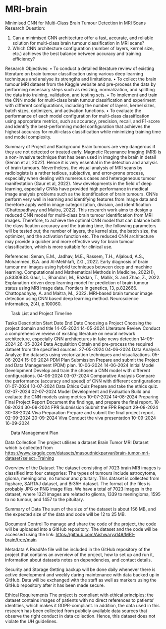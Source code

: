# MRI-brain
Minimised CNN for Multi-Class Brain Tumour Detection in MRI Scans
Research Question:
1.	Can a minimised CNN architecture offer a fast, accurate, and reliable solution for multi-class brain tumour classification in MRI scans?
2.	Which CNN architecture configuration (number of layers, kernel size, etc.) achieves the best balance between accuracy and training efficiency?

Research Objectives:
•	To conduct a detailed literature review of existing literature on brain tumour classification using various deep learning techniques and analyse its strengths and limitations.
•	To collect the brain tumour MRI dataset from the Kaggle website and pre-process the data by performing necessary steps such as resizing, normalization, and splitting the data into training, validation, and testing sets.
•	To implement and train the CNN model for multi-class brain tumour classification and experiment with different configurations, including the number of layers, kernel sizes, batch sizes, optimizers, and activation functions.
•	To evaluate the performance of each model configuration for multi-class classification using appropriate metrics, such as accuracy, precision, recall, and F1-score and identify the best-performing model configuration that achieves the highest accuracy for multi-class classification while minimizing training time and model complexity.

Summary of Project and Background
Brain tumours are very dangerous if they are not detected or treated early. Magnetic Resonance Imaging (MRI) is a non-invasive technique that has been used in imaging the brain in detail (Senan et al, 2022). Hence it is very essential in the detection and analysis of brain tumours. Nevertheless, the visual analysis of MRI scans by radiologists is a rather tedious, subjective, and error-prone process, especially when dealing with numerous cases and heterogeneous tumour manifestation (Gaur et al, 2022). New developments in the field of deep learning, especially CNNs have provided high performance in medical image analysis problems such as the identification of brain tumours. CNNs perform very well in learning and identifying features from image data and therefore apply well in image categorization, division, and identification (Chattopadhyay and Maitra, 2022). This research work aims to design a reduced CNN model for multi-class brain tumour identification from MRI images. Therefore, to achieve the optimal CNN model that can balance both the classification accuracy and the training time, the following parameters will be tested out; the number of layers, the kernel size, the batch size, the optimizer, and the activation function etc. The reduced CNN architecture may provide a quicker and more effective way for brain tumour classification, which is more suitable for clinical use.

References:
Senan, E.M., Jadhav, M.E., Rassem, T.H., Aljaloud, A.S., Mohammed, B.A. and Al-Mekhlafi, Z.G., 2022. Early diagnosis of brain tumour mri images using hybrid techniques between deep and machine learning. Computational and Mathematical Methods in Medicine, 2022(1), p.8330833.
Gaur, L., Bhandari, M., Razdan, T., Mallik, S. and Zhao, Z., 2022. Explanation-driven deep learning model for prediction of brain tumour status using MRI image data. Frontiers in genetics, 13, p.822666.
Chattopadhyay, A. and Maitra, M., 2022. MRI-based brain tumour image detection using CNN based deep learning method. Neuroscience informatics, 2(4), p.100060.
 
 
Task List and Project Timeline

Tasks	Description	Start Date	End Date
Choosing a Project	Choosing the project domain and title	14-05-2024	14-05-2024
Literature Review	Conduct a comprehensive review of existing literature on neural network architecture, especially CNN architectures in fake news detection	14-05-2024	26-05-2024
Data Acquisition	Obtain and pre-process the required dataset from the specified sources.	27-05-2024	04-06-2024
Data Analysis	Analyze the datasets using vectorization techniques and visualizations.	05-06-2024	15-06-2024
PDM Plan Submission	Prepare and submit the Project and Data Management (PDM) plan.	10-06-2024	14-06-2024
Initial Model Development	Develop and train the chosen a CNN model with different   configurations.	04-06-2024	03-07-2024
Comparative Analysis	Compare the performance (accuracy and speed) of CNN with different configurations	01-07-2024	10-07-2024
Data Ethics Quiz	Prepare and take the ethics quiz.	02-07-2024	02-07-2024
Model Development and Evaluation	Build and evaluate the CNN models using metrics	10-07-2024	14-08-2024
Preparing Final Project Report 	Document the findings, and prepare the final report.	10-08-2024	30-08-2024
FPR Submission	Submit the FPR Report	29-08-2024	30-08-2024
Viva Preparation	Prepare and submit the final project report.	02-09-2024	20-09-2024
Viva	Conduct the viva presentation	10-09-2024	16-09-2024

  
Data Management Plan

Data Collection
The project utilises a dataset Brain Tumor MRI Dataset which is collected from https://www.kaggle.com/datasets/masoudnickparvar/brain-tumor-mri-dataset?select=Training

Overview of the Dataset
The dataset consisting of 7023 brain MRI images is classified into four categories: The types of tumours include astrocytoma, glioma, meningioma, no tumour and pituitary. This dataset is collected from figshare, SARTAJ dataset, and Br35H dataset. The format of the files is probably JPG or PNG image files. We have a total of 7023 images in the dataset, where 1321 images are related to glioma, 1339 to meningioma, 1595 to no tumour, and 1457 to the pituitary. 

Summary of Data
The sum of the size of the dataset is about 156 MB, and the expected size of the data and code will be 12 to 25 MB.

Document Control
To manage and share the code of the project, the code will be uploaded into a GitHub repository. The dataset and the code will be accessed using the link: https://github.com/Aishwarya149/MRI-brain/tree/main

Metadata
A ReadMe file will be included in the GitHub repository of the project that contains an overview of the project, how to set up and run it, information about datasets notes on dependencies, and contact details.

Security and Storage
Getting backup will be done daily whenever there is active development and weekly during maintenance with data backed up in GitHub. Data will be exchanged with the staff as well as markers using the GitHub repository after it has been made secure.

Ethical Requirements
The project is compliant with ethical principles; the dataset contains images of patients with no direct references to patients’ identities, which makes it GDPR-compliant. In addition, the data used in this research has been collected from publicly available data sources that observe the right conduct in data collection. Hence, this dataset does not violate the UH guidelines.

